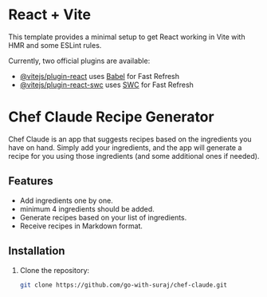 # React + Vite

This template provides a minimal setup to get React working in Vite with HMR and some ESLint rules.

Currently, two official plugins are available:

- [@vitejs/plugin-react](https://github.com/vitejs/vite-plugin-react/blob/main/packages/plugin-react/README.md) uses [Babel](https://babeljs.io/) for Fast Refresh
- [@vitejs/plugin-react-swc](https://github.com/vitejs/vite-plugin-react-swc) uses [SWC](https://swc.rs/) for Fast Refresh

# Chef Claude Recipe Generator

Chef Claude is an app that suggests recipes based on the ingredients you have on hand. Simply add your ingredients, and the app will generate a recipe for you using those ingredients (and some additional ones if needed).

## Features
- Add ingredients one by one.
- minimum 4 ingredients should be added.
- Generate recipes based on your list of ingredients.
- Receive recipes in Markdown format.

## Installation

1. Clone the repository:
   ```bash
   git clone https://github.com/go-with-suraj/chef-claude.git
